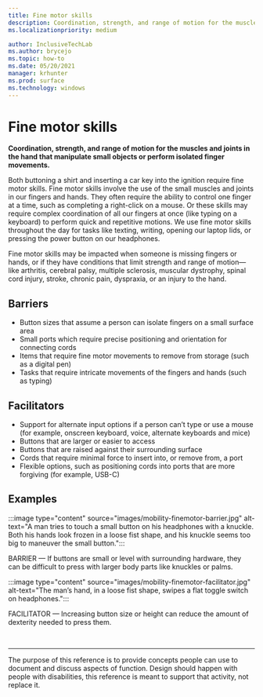 ```yaml
---
title: Fine motor skills
description: Coordination, strength, and range of motion for the muscles and joints in the hand that manipulate small objects or perform isolated finger movements
ms.localizationpriority: medium

author: InclusiveTechLab
ms.author: brycejo 
ms.topic: how-to
ms.date: 05/20/2021
manager: krhunter
ms.prod: surface
ms.technology: windows
---
```


# Fine motor skills

**Coordination, strength, and range of motion for the muscles and joints in the hand that manipulate small objects or perform isolated finger movements.**

Both buttoning a shirt and inserting a car key into the ignition require fine motor skills. Fine motor skills involve the use of the small muscles and joints in our fingers and hands. They often require the ability to control one finger at a time, such as completing a right-click on a mouse. Or these skills may require complex coordination of all our fingers at once (like typing on a keyboard) to perform quick and repetitive motions. We use fine motor skills throughout the day for tasks like texting, writing, opening our laptop lids, or pressing the power button on our headphones.

Fine motor skills may be impacted when someone is missing fingers or hands, or if they have conditions that limit strength and range of motion—like arthritis, cerebral palsy, multiple sclerosis, muscular dystrophy, spinal cord injury, stroke, chronic pain, dyspraxia, or an injury to the hand.

## Barriers

* Button sizes that assume a person can isolate fingers on a small surface area
* Small ports which require precise positioning and orientation for connecting cords
* Items that require fine motor movements to remove from storage (such as a digital pen)
* Tasks that require intricate movements of the fingers and hands (such as typing)

## Facilitators

* Support for alternate input options if a person can’t type or use a mouse (for example, onscreen keyboard, voice, alternate keyboards and mice)​
* Buttons that are larger or easier to access​
* Buttons that are raised against their surrounding surface​
* Cords that require minimal force to insert into, or remove from, a port​
* Flexible options, such as positioning cords into ports that are more forgiving (for example, USB-C)​


## Examples

:::image type="content" source="images/mobility-finemotor-barrier.jpg" alt-text="A man tries to touch a small button on his headphones with a knuckle. Both his hands look frozen in a loose fist shape, and his knuckle seems too big to maneuver the small button.":::

BARRIER — If buttons are small or level with surrounding hardware, they can be difficult to press with larger body parts like knuckles or palms. 

:::image type="content" source="images/mobility-finemotor-facilitator.jpg" alt-text="The man’s hand, in a loose fist shape, swipes a flat toggle switch on headphones.":::

FACILITATOR — Increasing button size or height can reduce the amount of dexterity needed to press them. ​

&nbsp;

[comment]: # (Footer statement)
___
The purpose of this reference is to provide concepts people can use to document and discuss aspects of function. Design should happen with people with disabilities, this reference is meant to support that activity, not replace it. 